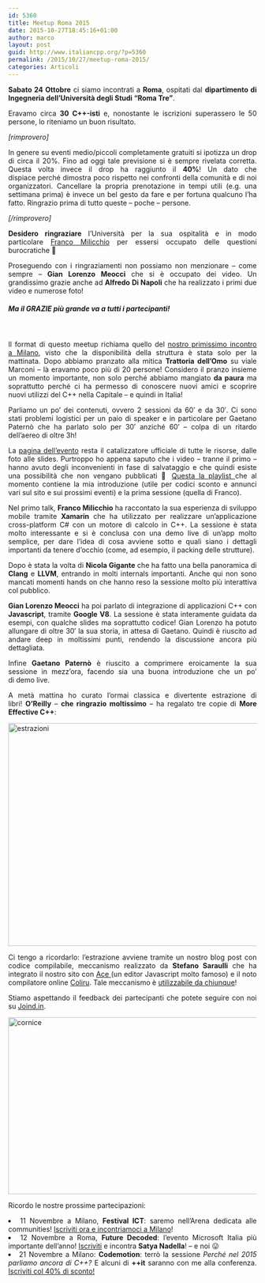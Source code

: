 ```yaml
---
id: 5360
title: Meetup Roma 2015
date: 2015-10-27T18:45:16+01:00
author: marco
layout: post
guid: http://www.italiancpp.org/?p=5360
permalink: /2015/10/27/meetup-roma-2015/
categories: Articoli
---
```

<p style="text-align: justify;">
  <strong>Sabato 24 Ottobre</strong> ci siamo incontrati a <strong>Roma</strong>, ospitati dal <strong>dipartimento di Ingegneria dell&#8217;Università degli Studi &#8220;Roma Tre&#8221;</strong>.
</p>

<p style="text-align: justify;">
  Eravamo circa <strong>30 C++-isti</strong> e, nonostante le iscrizioni superassero le 50 persone, lo riteniamo un buon risultato.
</p>

<p style="text-align: justify;">
  <em>[rimprovero]</em>
</p>

<p style="text-align: justify;">
  In genere su eventi medio/piccoli completamente gratuiti si ipotizza un drop di circa il 20%. Fino ad oggi tale previsione si è sempre rivelata corretta. Questa volta invece il drop ha raggiunto il <strong>40%</strong>! Un dato che dispiace perché dimostra poco rispetto nei confronti della comunità e di noi organizzatori. Cancellare la propria prenotazione in tempi utili (e.g. una settimana prima) è invece un bel gesto da fare e per fortuna qualcuno l&#8217;ha fatto. Ringrazio prima di tutto queste &#8211; poche &#8211; persone.
</p>

<p style="text-align: justify;">
  <em>[/rimprovero]</em>
</p>

<p style="text-align: justify;">
  <strong>Desidero ringraziare</strong> l&#8217;Università per la sua ospitalità e in modo particolare <a href="http://plm.dia.uniroma3.it/milicchio/" target="_blank">Franco Milicchio</a> per essersi occupato delle questioni burocratiche 🙂
</p>

<p style="text-align: justify;">
  Proseguendo con i ringraziamenti non possiamo non menzionare &#8211; come sempre &#8211;<strong> Gian Lorenzo Meocci</strong> che si è occupato dei video. Un grandissimo grazie anche ad <strong>Alfredo Di Napoli</strong> che ha realizzato i primi due video e numerose foto!
</p>

##### Ma il GRAZIE più grande va a tutti i partecipanti!

<span style="color: #ffffff;"> </span>

<p style="text-align: justify;">
  Il format di questo meetup richiama quello del <a href="http://www.italiancpp.org/2014/07/01/meetup-milano-2014/" target="_blank">nostro primissimo incontro a Milano</a>, visto che la disponibilità della struttura è stata solo per la mattinata. Dopo abbiamo pranzato alla mitica <strong>Trattoria dell&#8217;Omo</strong> su viale Marconi &#8211; là eravamo poco più di 20 persone! Considero il pranzo insieme un momento importante, non solo perché abbiamo mangiato <strong>da paura</strong> ma soprattutto perché ci ha permesso di conoscere nuovi amici e scoprire nuovi utilizzi del C++ nella Capitale &#8211; e quindi in Italia!
</p>

<p style="text-align: justify;">
  Parliamo un po&#8217; dei contenuti, ovvero 2 sessioni da 60&#8242; e da 30&#8242;. Ci sono stati problemi logistici per un paio di speaker e in particolare per Gaetano Paternò che ha parlato solo per 30&#8242; anziché 60&#8242; &#8211; colpa di un ritardo dell&#8217;aereo di oltre 3h!
</p>

<p style="text-align: justify;">
  La <a href="http://www.italiancpp.org/event/meetup-roma-2015/" target="_blank">pagina dell&#8217;evento</a> resta il catalizzatore ufficiale di tutte le risorse, dalle foto alle slides. Purtroppo ho appena saputo che i video &#8211; tranne il primo &#8211; hanno avuto degli inconvenienti in fase di salvataggio e che quindi esiste una possibilità che non vengano pubblicati 🙁 <a href="https://www.youtube.com/playlist?list=PLsCm1Hs016LUndbvlb7G56i44a3G6jwBQ" target="_blank">Questa la playlist </a>che al momento contiene la mia introduzione (utile per codici sconto e annunci vari sul sito e sui prossimi eventi) e la prima sessione (quella di Franco).
</p>

<p style="text-align: justify;">
  Nel primo talk, <strong>Franco Milicchio</strong> ha raccontato la sua esperienza di sviluppo mobile tramite <strong>Xamarin</strong> che ha utilizzato per realizzare un&#8217;applicazione cross-platform C# con un motore di calcolo in C++. La sessione è stata molto interessante e si è conclusa con una demo live di un&#8217;app molto semplice, per dare l&#8217;idea di cosa avviene sotto e quali siano i dettagli importanti da tenere d&#8217;occhio (come, ad esempio, il packing delle strutture).
</p>

<p style="text-align: justify;">
  Dopo è stata la volta di <strong>Nicola Gigante</strong> che ha fatto una bella panoramica di <strong>Clang</strong> e <strong>LLVM</strong>, entrando in molti internals importanti. Anche qui non sono mancati momenti hands on che hanno reso la sessione molto più interattiva col pubblico.
</p>

<p style="text-align: justify;">
  <strong>Gian Lorenzo Meocci</strong> ha poi parlato di integrazione di applicazioni C++ con <strong>Javascript</strong>, tramite <strong>Google V8</strong>. La sessione è stata interamente guidata da esempi, con qualche slides ma soprattutto codice! Gian Lorenzo ha potuto allungare di oltre 30&#8242; la sua storia, in attesa di Gaetano. Quindi è riuscito ad andare deep in moltissimi punti, rendendo la discussione ancora più dettagliata.
</p>

<p style="text-align: justify;">
  Infine <strong>Gaetano Paternò</strong> è riuscito a comprimere eroicamente la sua sessione in mezz&#8217;ora, facendo sia una buona introduzione che un po&#8217; di demo live.
</p>

<p style="text-align: justify;">
  A metà mattina ho curato l&#8217;ormai classica e divertente estrazione di libri! <strong>O&#8217;Reilly</strong> &#8211; <strong>che ringrazio moltissimo</strong> &#8211; ha regalato tre copie di <strong>More Effective C++</strong>:
</p>

<p style="text-align: justify;">
  <a href="http://www.italiancpp.org/wp-content/uploads/2015/10/estrazioni.jpg"><img loading="lazy" class="aligncenter size-large wp-image-5383" src="http://www.italiancpp.org/wp-content/uploads/2015/10/estrazioni-1024x782.jpg" alt="estrazioni" width="591" height="451" srcset="http://192.168.64.2/wordpress/wp-content/uploads/2015/10/estrazioni-1024x782.jpg 1024w, http://192.168.64.2/wordpress/wp-content/uploads/2015/10/estrazioni-300x229.jpg 300w, http://192.168.64.2/wordpress/wp-content/uploads/2015/10/estrazioni-600x458.jpg 600w, http://192.168.64.2/wordpress/wp-content/uploads/2015/10/estrazioni-250x191.jpg 250w, http://192.168.64.2/wordpress/wp-content/uploads/2015/10/estrazioni.jpg 1446w" sizes="(max-width: 591px) 100vw, 591px" /></a>
</p>

<p style="text-align: justify;">
  Ci tengo a ricordarlo: l&#8217;estrazione avviene tramite un nostro blog post con codice compilabile, meccanismo realizzato da <strong>Stefano Saraulli</strong> che ha integrato il nostro sito con <a href="https://ace.c9.io/" target="_blank">Ace </a>(un editor Javascript molto famoso) e il noto compilatore online <a href="http://coliru.stacked-crooked.com" target="_blank">Coliru</a>. Tale meccanismo è <a href="http://www.italiancpp.org/articoli/diventa-un-autore/" target="_blank">utilizzabile da chiunque</a>!
</p>

<p style="text-align: justify;">
  Stiamo aspettando il feedback dei partecipanti che potete seguire con noi su <a href="http://joind.in/event/italiancpp-roma-2015" target="_blank">Joind.in</a>.
</p>

<p style="text-align: justify;">
  <a href="http://www.italiancpp.org/wp-content/uploads/2015/09/cornice.jpg"><img loading="lazy" class="aligncenter size-large wp-image-5359" src="http://www.italiancpp.org/wp-content/uploads/2015/09/cornice-1024x620.jpg" alt="cornice" width="591" height="358" srcset="http://192.168.64.2/wordpress/wp-content/uploads/2015/09/cornice-1024x620.jpg 1024w, http://192.168.64.2/wordpress/wp-content/uploads/2015/09/cornice-300x182.jpg 300w, http://192.168.64.2/wordpress/wp-content/uploads/2015/09/cornice-600x363.jpg 600w, http://192.168.64.2/wordpress/wp-content/uploads/2015/09/cornice-250x151.jpg 250w" sizes="(max-width: 591px) 100vw, 591px" /></a>
</p>

<p style="text-align: justify;">
  Ricordo le nostre prossime partecipazioni:
</p>

<li style="text-align: justify;">
  11 Novembre a Milano, <strong>Festival ICT</strong>: saremo nell&#8217;Arena dedicata alle communities! <a href="http://www.eventbrite.it/e/registrazione-festival-ict-2015-17275008014?aff=italiancpp" target="_blank">Iscriviti ora e incontriamoci a Milano</a>!
</li>
<li style="text-align: justify;">
  12 Novembre a Roma, <strong>Future Decoded</strong>: l&#8217;evento Microsoft Italia più importante dell&#8217;anno! <a href="https://www.microsoft.com/italy/futuredecoded/" target="_blank">Iscriviti</a> e incontra <strong>Satya Nadella</strong>! &#8211; e noi 😛
</li>
<li style="text-align: justify;">
  21 Novembre a Milano: <strong>Codemotion</strong>: terrò la sessione <em>Perché nel 2015 parliamo ancora di C++?</em> E alcuni di <strong>++it</strong> saranno con me alla conferenza. <a href="http://www.eventbrite.it/e/biglietti-codemotion-milan-2015-conference-20th21st-november-2015-17453601191?discount=itacpp" target="_blank">Iscriviti col 40% di sconto!</a>
</li>